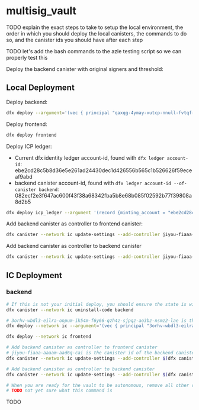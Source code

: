 # multisig_vault

TODO explain the exact steps to take to setup the local environment, the order in which you should deploy the local canisters, the commands to do so, and the canister ids you should have after each step

TODO let's add the bash commands to the azle testing script so we can properly test this

Deploy the backend canister with original signers and threshold:

## Local Deployment

Deploy backend:

```bash
dfx deploy --argument='(vec { principal "qaxqg-4ymay-xutcp-nnull-fvtqf-5p6d4-mxbja-i6t5s-wz7kb-csadv-qqe" }, 1)' backend
```

Deploy frontend:

```bash
dfx deploy frontend
```

Deploy ICP ledger:

-   Current dfx identity ledger account-id, found with `dfx ledger account-id`: ebe2cd28c5b8d36e5e261ad24430dec1d426556b565c1b526626f59eceaf9abd
-   backend canister account-id, found with `dfx ledger account-id --of-canister backend`: 082ecf2e3f647ac600f43f38a68342fba5b8e68b085f02592b77f39808a8d2b5

```bash
dfx deploy icp_ledger --argument '(record {minting_account = "ebe2cd28c5b8d36e5e261ad24430dec1d426556b565c1b526626f59eceaf9abd"; initial_values = vec { record { "082ecf2e3f647ac600f43f38a68342fba5b8e68b085f02592b77f39808a8d2b5"; record { e8s=100_000_000_000 } }; }; send_whitelist = vec {}})'
```

Add backend canister as controller to frontend canister:

```bash
dfx canister --network ic update-settings --add-controller jiyou-fiaaa-aaaam-aad6q-cai frontend
```

Add backend canister as controller to backend canister

```bash
dfx canister --network ic update-settings --add-controller jiyou-fiaaa-aaaam-aad6q-cai backend
```

## IC Deployment

### backend

```bash
# If this is not your initial deploy, you should ensure the state is wiped before deploying
dfx canister --network ic uninstall-code backend

# 3orhv-wbdl3-eilra-onpum-ik54m-f6y66-qzh4z-sjpqz-ao3bz-nsmz2-lae is the principal of the II/NFID that you want to have initial control
dfx deploy --network ic --argument='(vec { principal "3orhv-wbdl3-eilra-onpum-ik54m-f6y66-qzh4z-sjpqz-ao3bz-nsmz2-lae" }, 1)' backend

dfx deploy --network ic frontend

# Add backend canister as controller to frontend canister
# jiyou-fiaaa-aaaam-aad6q-cai is the canister id of the backend canister
dfx canister --network ic update-settings --add-controller $(dfx canister id backend) frontend

# Add backend canister as controller to backend canister
dfx canister --network ic update-settings --add-controller $(dfx canister id backend) backend

# When you are ready for the vault to be autonomous, remove all other controllers
# TODO not yet sure what this command is
```

TODO
